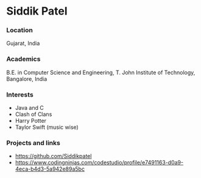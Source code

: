 # Siddik Patel

### Location

Gujarat, India

### Academics

B.E. in Computer Science and Engineering, T. John Institute of Technology, Bangalore, India

### Interests

- Java and C
- Clash of Clans
- Harry Potter
- Taylor Swift (music wise)

### Projects and links

- https://github.com/Siddikpatel
- https://www.codingninjas.com/codestudio/profile/e7491163-d0a9-4eca-b4d3-5a942e89a5bc
